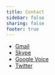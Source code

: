 ```yaml
---
title: Contact
sidebar: false
sharing: false
footer: true
---
```

* [Gmail](mailto:reubano@gmail.com)
* [Skype](skype:reubano)
* [Google Voice]()
* [Twitter](http://twitter.com/reubano)

